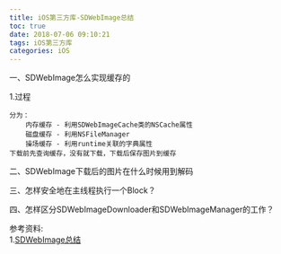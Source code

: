```yaml
---
title: iOS第三方库-SDWebImage总结
toc: true
date: 2018-07-06 09:10:21
tags: iOS第三方库
categories: iOS
---
```


一、SDWebImage怎么实现缓存的

<!-- more -->

1.过程
	
	分为：
		内存缓存 - 利用SDWebImageCache类的NSCache属性
		磁盘缓存 - 利用NSFileManager
		操场缓存 - 利用runtime关联的字典属性
	下载前先查询缓存，没有就下载，下载后保存图片到缓存


二、SDWebImage下载后的图片在什么时候用到解码<br>


三、怎样安全地在主线程执行一个Block？


四、怎样区分SDWebImageDownloader和SDWebImageManager的工作？


参考资料:<br>
1.[SDWebImage总结](https://www.jianshu.com/p/b0f071672ef8)